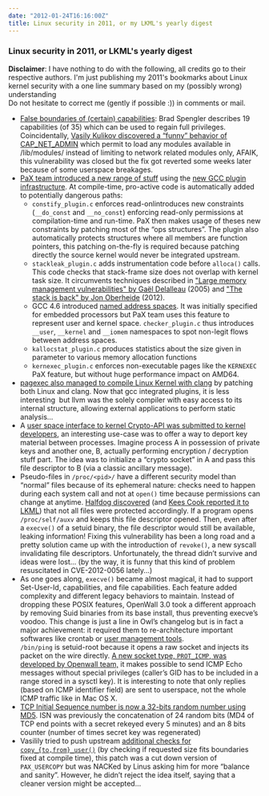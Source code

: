 ```yaml
---
date: "2012-01-24T16:16:00Z"
title: Linux security in 2011, or my LKML's yearly digest
---
```


### Linux security in 2011, or LKML's yearly digest

**Disclaimer**: I have nothing to do with the following, all credits go
to their respective authors. I'm just publishing my 2011's bookmarks
about Linux kernel security with a one line summary based on my
(possibly wrong) understanding\
Do not hesitate to correct me (gently if possible :)) in comments or
mail.

-   [False boundaries of (certain)
    capabilities](http://forums.grsecurity.net/viewtopic.php?f=7&t=2522):
    Brad Spengler describes 19 capabilities (of 35) which can be used to
    regain full privileges. Coincidentally, [Vasily Kulikov discovered a
    “funny” behavior of
    CAP\_NET\_ADMIN](http://thread.gmane.org/gmane.linux.kernel/1105168/focus=1107204)
    which permit to load any modules available in /lib/modules/ instead
    of limiting to network related modules only, AFAIK, this
    vulnerability was closed but the fix got reverted some weeks later
    because of some userspace breakages.
-   [PaX team introduced a new range of
    stuff](http://lwn.net/Articles/461811/) using the [new GCC plugin
    infrastructure](http://lwn.net/Articles/457543/). At compile-time,
    pro-active code is automatically added to potentially dangerous
    paths:
    -   `constify_plugin.c` enforces read-onlintroduces new constraints
        (`__do_const` and `__no_const`) enforcing read-only permissions
        at compilation-time and run-time. PaX then makes usage of theses
        new constraints by patching most of the “ops structures”. The
        plugin also automatically protects structures where all members
        are function pointers, this patching on-the-fly is required
        because patching directly the source kernel would never be
        integrated upstream.
    -   `stackleak_plugin.c` adds instrumentation code before
        `alloca()` calls. This code checks that stack-frame size does
        not overlap with kernel task size. It circumvents techniques
        described in ["Large memory management vulnerabilities" by Gaël
        Delalleau](http://cansecwest.com/core05/memory_vulns_delalleau.pdf)
        (2005) and ["The stack is back" by Jon
        Oberheide](http://jon.oberheide.org/files/infiltrate12-thestackisback.pdf) (2012).
    -   GCC 4.6 introduced [named address
        spaces](http://gcc.gnu.org/onlinedocs/gccint/Named-Address-Spaces.html).
        It was initially specified for embedded processors but PaX team
        uses this feature to represent user and kernel space.
        `checker_plugin.c` thus introduces `__user`, `__kernel` and
        `__iomem` namespaces to spot non-legit flows between
        address spaces.
    -   `kallocstat_plugin.c` produces statistics about the size given
        in parameter to various memory allocation functions
    -   `kernexec_plugin.c` enforces non-executable pages like the
        `KERNEXEC` PaX feature, but without huge performance impact
        on AMD64.
-   [pagexec also managed to compile Linux Kernel with
    clang](http://thread.gmane.org/gmane.comp.compilers.clang.devel/13365)
    by patching both Linux and clang. Now that gcc integrated plugins,
    it is less interesting  but llvm was the solely compiler with easy
    access to its internal structure, allowing external applications to
    perform static analysis...
-   A [user space interface to kernel Crypto-API was submitted to kernel
    developers](http://article.gmane.org/gmane.linux.kernel.cryptoapi/5304),
    an interesting use-case was to offer a way to deport key material
    between processes. Imagine process A in possession of private keys
    and another one, B, actually performing encryption / decryption
    stuff part. The idea was to initialize a “crypto socket” in A and
    pass this file descriptor to B (via a classic ancillary message).
-   Pseudo-files in `/proc/<pid>/` have a different security model than
    “normal” files because of its ephemeral nature: checks need to
    happen during each system call and not at `open()` time because
    permissions can change at anytime. [Halfdog
    discovered](http://www.halfdog.net/Security/2011/SuidBinariesAndProcInterface/)
    (and [Kees Cook reported it to
    LKML](http://thread.gmane.org/gmane.linux.kernel/1097206)) that not
    all files were protected accordingly. If a program opens
    `/proc/self/auxv` and keeps this file descriptor opened. Then, even
    after a `execve()` of a setuid binary, the file descriptor would
    still be available, leaking information! Fixing this vulnerability
    has been a long road and a pretty solution came up with the
    introduction of `revoke()`, a new syscall invalidating
    file descriptors. Unfortunately, the thread didn’t survive and ideas
    were lost... (by the way, it is funny that this kind of problem
    resuscitated in CVE-2012-0056 lately...)
-   As one goes along, `execve()` became almost magical, it had to
    support Set-User-Id, capabilities, and file capabilities. Each
    feature added complexity and different legacy behaviors to maintain.
    Instead of dropping these POSIX features, OpenWall 3.0 took a
    different approach by removing Suid binaries from its base install,
    thus preventing execve’s voodoo. This change is just a line in Owl’s
    changelog but is in fact a major achievement: it required them to
    re-architecture important softwares like crontab or [user management
    tools](http://www.openwall.com/tcb/).\
    `/bin/ping` is setuid-root because it opens a raw socket and injects
    its packet on the wire directly. [A new socket type, `PROT_ICMP`,
    was developed by Openwall
    team,](http://git.kernel.org/?p=linux/kernel/git/torvalds/linux.git;a=commit;h=c319b4d76b9e583a5d88d6bf190e079c4e43213d)
    it makes possible to send ICMP Echo messages without special
    privileges (caller’s GID has to be included in a range stored in a
    sysctl key). It is interesting to note that only replies (based on
    ICMP identifier field) are sent to userspace, not the whole ICMP
    traffic like in Mac OS X.
-   [TCP Initial Sequence number is now a 32-bits random number using
    MD5](http://git.kernel.org/?p=linux/kernel/git/torvalds/linux.git;a=commit;h=6e5714eaf77d79ae1c8b47e3e040ff5411b717ec).
    ISN was previously the concatenation of 24 random bits (MD4 of TCP
    end points with a secret rekeyed every 5 minutes) and an 8 bits
    counter (number of times secret key was regenerated)
-   Vasilily tried to push upstream [additional checks for
    `copy_{to,from}_user()`](http://permalink.gmane.org/gmane.linux.kernel.cross-arch/10430)
    (by checking if requested size fits boundaries fixed at compile
    time), this patch was a cut down version of `PAX_USERCOPY` but was
    NACKed by Linus asking him for more “balance and sanity”. However,
    he didn’t reject the idea itself, saying that a cleaner version
    might be accepted...

